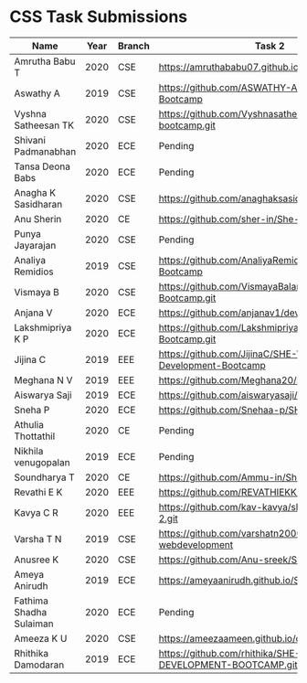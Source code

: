 # CSS Task Submissions

| Name                   |Year  |Branch | Task 2                                                       |
|------------------------|------|-------|--------------------------------------------------------------|
| Amrutha Babu T         | 2020 | CSE   | https://amruthababu07.github.io/she-bootcamp/              |
| Aswathy A              | 2019 | CSE   | https://github.com/ASWATHY-ANGAJAN/SHE-Bootcamp              |
| Vyshna Satheesan TK    | 2020 | CSE   | https://github.com/Vyshnasatheesan/She-bootcamp.git         |
| Shivani Padmanabhan    | 2020 | ECE   | Pending               |
| Tansa Deona Babs       | 2020 | ECE   | Pending            |
| Anagha K Sasidharan    | 2020 | CSE   | https://github.com/anaghaksasidharan2002/she.git       |
| Anu Sherin             | 2020 | CE    | https://github.com/sher-in/She-bootcamp                     |
| Punya Jayarajan        | 2020 | CSE   | Pending                      |
| Analiya Remidios       | 2019 | CSE   | https://github.com/AnaliyaRemidios/SHE-Bootcamp            |
| Vismaya B              | 2020 | CSE   | https://github.com/VismayaBalan/web-Bootcamp.git            |
| Anjana V               | 2020 | ECE   | https://github.com/anjanav1/dev-web-htm.git                  |
| Lakshmipriya K P       | 2020 | ECE   | https://github.com/Lakshmipriya-K-P/Web-Dev-Bootcamp.git     |
| Jijina C               | 2019 | EEE   | https://github.com/JijinaC/SHE-Web-Development-Bootcamp      |
| Meghana N V            | 2019 | EEE   | https://github.com/Meghana20/SHE-Bootcamp.git                    |
| Aiswarya Saji          | 2019 | ECE   | https://github.com/aiswaryasaji/she-bootcamp          |
| Sneha P                | 2020 | ECE   | https://github.com/Snehaa-p/SHE-BOOTCAMP.git              |
| Athulia Thottathil     | 2020 | CE    | Pending          |
| Nikhila venugopalan    | 2019 | ECE   | Pending     |
| Soundharya T           | 2020 | CE    | https://github.com/Ammu-in/She-bootcamp                     |
| Revathi E K            | 2020 | EEE   | https://github.com/REVATHIEKK/web-bootcamp.git             |
| Kavya C R              | 2020 | EEE   | https://github.com/kav-kavya/she-bootcamp-2.git               |
| Varsha T N             | 2019 | CSE   | https://github.com/varshatn2000/shegcek-webdevelopment    |
| Anusree K              | 2020 | CSE   | https://github.com/Anu-sreek/She-bootcamp.git            |
| Ameya Anirudh          | 2019 | ECE   | https://ameyaanirudh.github.io/She-Bootcamp/               |
| Fathima Shadha Sulaiman| 2020 | ECE   | Pending                       |
| Ameeza K U             | 2020 | CSE   | https://ameezaameen.github.io/dev-web/          |
| Rhithika Damodaran     | 2019 | ECE   | https://github.com/rhithika/SHE-WEB-DEVELOPMENT-BOOTCAMP.git

